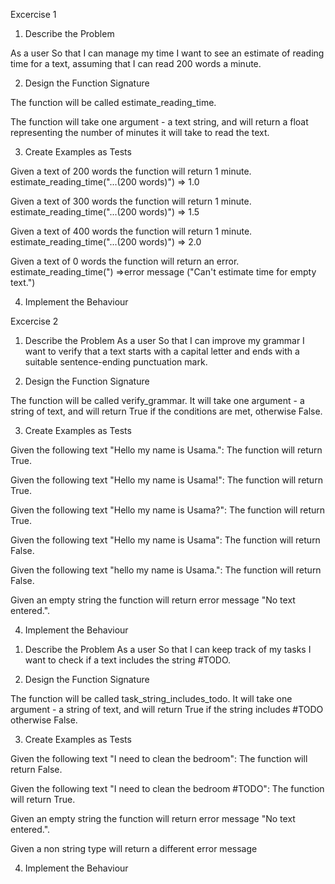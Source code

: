 Excercise 1

1. Describe the Problem

As a user
So that I can manage my time
I want to see an estimate of reading time for a text, assuming that I can read 200 words a minute.


2. Design the Function Signature

The function will be called estimate_reading_time.

The function will take one argument - a text string, and will return a float representing the number of minutes it will take to read the text.

3. Create Examples as Tests

Given a text of 200 words the function will return 1 minute.
estimate_reading_time("...(200 words)")
=> 1.0

Given a text of 300 words the function will return 1 minute.
estimate_reading_time("...(200 words)")
=> 1.5

Given a text of 400 words the function will return 1 minute.
estimate_reading_time("...(200 words)")
=> 2.0

Given a text of 0 words the function will return an error.
estimate_reading_time(")
=>error message ("Can't estimate time for empty text.")

4. Implement the Behaviour


Excercise 2

1. Describe the Problem
As a user
So that I can improve my grammar
I want to verify that a text starts with a capital letter and ends with a suitable sentence-ending punctuation mark.

2. Design the Function Signature

The function will be called verify_grammar. It will take one argument - a string of text, and will return True if the conditions are met, otherwise False.


3. Create Examples as Tests

Given the following text "Hello my name is Usama.":
The function will return True.

Given the following text "Hello my name is Usama!":
The function will return True.

Given the following text "Hello my name is Usama?":
The function will return True.

Given the following text "Hello my name is Usama":
The function will return False.

Given the following text "hello my name is Usama.":
The function will return False.

Given an empty string the function will return error message "No text entered.".


4. Implement the Behaviour

<!-- USAMA AND CHARLOTTE -->

1. Describe the Problem
As a user
So that I can keep track of my tasks
I want to check if a text includes the string #TODO.

2. Design the Function Signature

The function will be called task_string_includes_todo. It will take one argument - a string of text, and will return True if the string includes #TODO otherwise False.


3. Create Examples as Tests

Given the following text "I need to clean the bedroom":
The function will return False.

Given the following text "I need to clean the bedroom #TODO":
The function will return True.

Given an empty string the function will return error message "No text entered.".

Given a non string type will return a different error message


4. Implement the Behaviour




